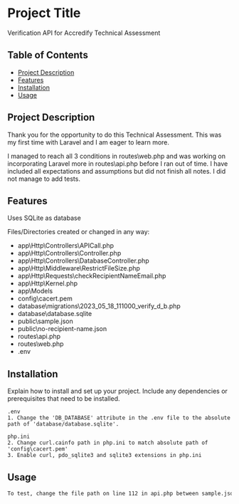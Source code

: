 # Project Title

Verification API for Accredify Technical Assessment

## Table of Contents

- [Project Description](#project-description)
- [Features](#features)
- [Installation](#installation)
- [Usage](#usage)

## Project Description

Thank you for the opportunity to do this Technical Assessment. This was my first time with Laravel and I am eager to learn more.

I managed to reach all 3 conditions in routes\web.php and was working on incorporating Laravel more in routes\api.php before I ran out of time.
I have included all expectations and assumptions but did not finish all notes. I did not manage to add tests.

## Features

Uses SQLite as database

Files/Directories created or changed in any way:
- app\Http\Controllers\APICall.php
- app\Http\Controllers\Controller.php
- app\Http\Controllers\DatabaseController.php
- app\Http\Middleware\RestrictFileSize.php
- app\Http\Requests\checkRecipientNameEmail.php
- app\Http\Kernel.php
- app\Models
- config\cacert.pem
- database\migrations\2023_05_18_111000_verify_d_b.php
- database\database.sqlite
- public\sample.json
- public\no-recipient-name.json
- routes\api.php
- routes\web.php
- .env


## Installation

Explain how to install and set up your project. Include any dependencies or prerequisites that need to be installed.

```
.env
1. Change the 'DB_DATABASE' attribute in the .env file to the absolute path of 'database/database.sqlite'.

php.ini
2. Change curl.cainfo path in php.ini to match absolute path of 'config\cacert.pem'
3. Enable curl, pdo_sqlite3 and sqlite3 extensions in php.ini
```

## Usage

```bash
To test, change the file path on line 112 in api.php between sample.json (success case) and no-recipient-name.json (fails first condition). 
```

